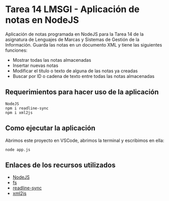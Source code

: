 # Tarea 14 LMSGI - Aplicación de notas en NodeJS
Aplicación de notas programada en NodeJS para la Tarea 14 de la asignatura de Lenguajes de Marcas y Sistemas de Gestión de la Información.
Guarda las notas en un documento XML y tiene las siguientes funciones:
- Mostrar todas las notas almacenadas
- Insertar nuevas notas
- Modificar el titulo o texto de alguna de las notas ya creadas
- Buscar por ID o cadena de texto entre todas las notas almacenadas

## Requerimientos para hacer uso de la aplicación
```
NodeJS
npm i readline-sync
npm i xml2js
```

## Como ejecutar la aplicación
Abrimos este proyecto en VSCode, abrimos la terminal y escribimos en ella:
```
node app.js
```

## Enlaces de los recursos utilizados

- [NodeJS](https://nodejs.org/es/)
- [fs](https://nodejs.dev/learn/the-nodejs-fs-module)
- [readline-sync](https://www.npmjs.com/package/readline-sync)
- [xml2js](https://www.npmjs.com/package/xml2js)
